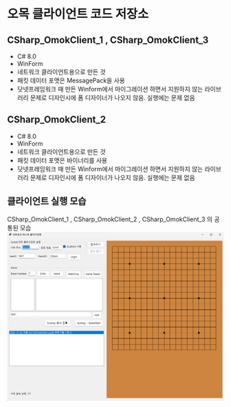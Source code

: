 # 오목 클라이언트 코드 저장소 
  
## CSharp_OmokClient_1 , CSharp_OmokClient_3
- C# 8.0
- WinForm
- 네트워크 클라이언트용으로 만든 것
- 패킷 데이터 포맷은 MessagePack을 사용
- 닷넷프레임워크 때 만든 Winform에서 마이그레이션 하면서 지원하지 않는 라이브러리 문제로 디자인시에 폼 디자이너가 나오지 않음. 실행에는 문제 없음  
    
  
## CSharp_OmokClient_2
- C# 8.0
- WinForm
- 네트워크 클라이언트용으로 만든 것
- 패킷 데이터 포맷은 바이너리를 사용
- 닷넷프레임워크 때 만든 Winform에서 마이그레이션 하면서 지원하지 않는 라이브러리 문제로 디자인시에 폼 디자이너가 나오지 않음. 실행에는 문제 없음  
  
  
 ## 클라이언트 실행 모습 
CSharp_OmokClient_1 , CSharp_OmokClient_2 , CSharp_OmokClient_3 의 공통된 모습   
![CSharp_OmokClient](./images/001.png)     
  
  
  
  

